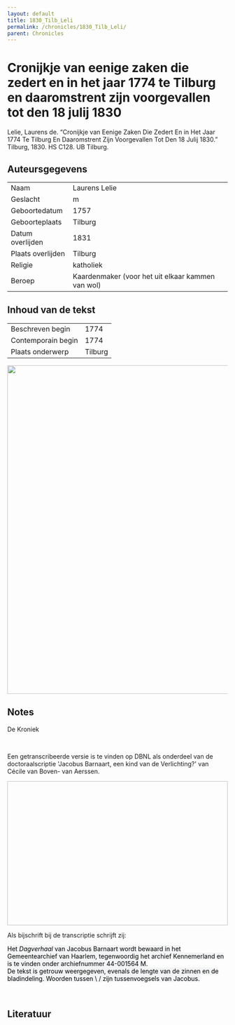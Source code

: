 ```yaml
---
layout: default
title: 1830_Tilb_Leli
permalink: /chronicles/1830_Tilb_Leli/
parent: Chronicles
--- 
```



# Cronijkje van eenige zaken die zedert en in het jaar 1774 te Tilburg en daaromstrent zijn voorgevallen tot den 18 julij 1830 

Lelie, Laurens de. “Cronijkje van Eenige Zaken Die Zedert En in Het Jaar 1774 Te Tilburg En Daaromstrent Zijn Voorgevallen Tot Den 18 Julij 1830.” Tilburg, 1830. HS C128. UB Tilburg. 

## Auteursgegevens 

| | | 
| --------------- | --------------- | 
| Naam | Laurens Lelie | 
| Geslacht | m | 
 | Geboortedatum | 1757 | 
| Geboorteplaats | Tilburg | 
| Datum overlijden | 1831 | 
| Plaats overlijden | Tilburg | 
| Religie | katholiek | 
| Beroep | Kaardenmaker (voor het uit elkaar kammen van wol) | 

## Inhoud van de tekst 

| | | 
| --------------- | --------------- | 
| Beschreven begin | 1774 | 
| Contemporain begin | 1774 | 
| Plaats onderwerp | Tilburg | 

[<img src="..\..\barplots_chronicles\1830_Tilb_Leli.jpg" width="750"/>](..\..\barplots_chronicles\1830_Tilb_Leli.jpg) 

## Notes 

<div data-schema-version="8"><p>De Kroniek</p>
<p>&nbsp;</p>
<p>Een getranscribeerde versie is te vinden op DBNL als onderdeel van de doctoraalscriptie 'Jacobus Barnaart, een kind van de Verlichting?' van Cécile van Boven- van Aerssen.</p>
<p><img alt="" data-attachment-key="XMKBAG3I" width="606" height="329"></p>
<p>Als bijschrift bij de transcriptie schrijft zij:</p>
<p><span style="color: #000000"><span style="background-color: #f3f4f5">Het&nbsp;</span></span><em><span style="color: #000000"><span style="background-color: #f3f4f5">Dagverhaal</span></span></em><span style="color: #000000"><span style="background-color: #f3f4f5">&nbsp;van Jacobus Barnaart wordt bewaard in het Gemeentearchief van Haarlem, tegenwoordig het archief Kennemerland en is te vinden onder archiefnummer 44-001564 M.<br>De tekst is getrouw weergegeven, evenals de lengte van de zinnen en de bladindeling. Woorden tussen \ / zijn tussenvoegsels van Jacobus.</span></span></p>
<p>&nbsp;</p>
</div> 

## Literatuur 

